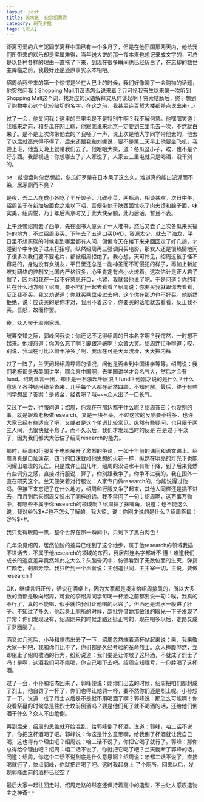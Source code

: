 ```yaml
---
layout: post
title: 流水帐——纪念绍周君
category: 朝花夕拾
tags: [友人]
---
```

距离可爱的八宝粥同学离开中国已有一个多月了，但是在他回国那两天内，他给我们所带来的欢乐却是实属难得，当年送大饼的那一夜本来也想记录成文字的，可总是以各种各样的理由一直拖了下来，到现在很多瞬间也已经灰白了，在忘却的救世主降临之前，我最好还是还原事实以本相吧。 
	
绍周给我带来的第一个惊愕是坐在大巴上的时候，我们好像聊了一会购物的话题，他突然问我：Shopping Mall用汉语怎么说来着？只可怜我有生以来第一次听到Shopping Mall这个词，找对应的汉语解释又从何谈起啊！穷索枯肠后，终于想到了购物中心这个比较贴切的名字，在这之前，我甚至连百货大楼都差点说出来-
_- 
	
过了一会，他又问我：这里的三里屯是不是特别牛啊？我不解何意。他嘿嘿笑道：我临来之前，和冬瓜在网上聊，他跟我说来北京一定要到三里屯去一次，不然就白来了。是不是上次你带他去的？我呸了一声，说上次是他大学同学带他去的，他去了以后就高兴得不得了，后来还跟我和刘娜说，要不是第二天早上他要坐飞机，我要上班，他当天晚上就带我们去了。他哈哈大笑，道：冬瓜这小子，唉，也不是个好东西。我鄙视道：你想哪去了，人家说了，人家去三里屯就只是喝酒，没干别的。 
	
ps：敲键盘时忽然想起，冬瓜好歹是在日本呆了这么久，难道真的能出淤泥而不染，居茅厕而不臭？ 
	
是夜，吾二人在成小各吃了半斤饺子，几碟小菜，两瓶酒，相谈甚欢。次日中午，绍周苦于在新加坡面食之难以下咽，吾便带他于陕西面馆吃了肉夹馍和臊子面，味实美，绍周悦，乃于年后离京时又于此大快朵颐，此乃后话，暂且不表。 
	
上午还带绍周去了西单，先在图书大厦买了一大堆书，然后又去了上次冬瓜来买福娃的地方，不过绍周没买。下午去了五道口买DVD，资源太少，就去了海龙，平日里不想买碟的时候走到哪里都有人问，偏偏今天在楼下来来回回走了好几趟，才碰到个中年女子过来打招呼。纵然绍周再三强调只买电影，那女人还是很热情地问了很多次我们要不要毛片，都被绍周拒绝了。我心想，天可怜见，绍周这孩子怪不容易的，身边没有女朋友，平日里还总是一副神圣而不可侵犯的样子，再加上新加坡对网络的控制又比国内严格很多，心里肯定有点小火燎着，这次估计是正人君子惯了，因为和我在一起不好意思开口，也罢，我就替他说了吧。于是问道：你的毛片在什么地方啊？绍周，要不咱们一起去看看？绍周说：你要买我就跟你去看看，反正我不买。我又劝说道：你就买两盘带过去吧，这个你在那边也不好买。他断然拒绝，说：应该买的是你才对，我用不着这个，你要买的话咱就去看看，反正我不买。吾怒，故而作罢。 
	
夜，众人聚于渝州家园。 
	
觥筹交错之际，郭峰问我说：你还记不记得绍周的日本名字啊？我愕然，一时想不起来。他埋怨道：你怎么忘了啊？脚跟净皴啊！众皆大笑。绍周连忙争辩道：哎，别说，我现在可比以前干净多了啊，我现在可是天天洗澡，天天换内裤 
	
过了一阵子，兰天问起绍周导师的情况，问他是否会到中国讲学等等。绍周说：我们老板都是去美国讲学，哪会来中国啊，去美国讲学才会名气大，然后才会有fund。绍周此言一出，却正是一石激起千层浪！fund？他刚才说的是什么？什么意思？各种疑问纷至沓来，几乎每个人都在茫然四顾，不知何解。最后，终于有些同学想出了答案：是资金，经费吧？哦~~~众人出了一口长气。 
	
又过了一会，行服问道：绍周，你现在在那边都干什么呢？绍周答曰：也没别的事，就是跟着老板做research。又是一块石头，不过这次的反响要小得多，也许大家已经有些适应了吧，又或者是这个单词比较常见，纵然有些疑问，也只限于两三人间，也很快就平息了。而不久以后，我们才发现当时的反是
在是过于平淡了，因为我们都大大低估了绍周research的能力。 
	
那时，绍周和行服关于电影展开了激烈的争论，一如十年前的课间和语文课上。绍周真真是口灿莲花，四飞的口沫就如他思想的火花一样，纵然在明亮的灯光下也能闪耀出璀璨的光芒。只是或许出国几年，绍周的汉语水平有所下降，到了后来竟然有些词穷之感，直接对行服说：算了，你别跟我争了，你争不过我的，我在国外一直在研究这个。兰天便笑着对行服说：人家专门做research的，你能说得过他吗。但接下来忘记了在什么地方，绍周和行服又争了起来，其他人同样还是插不进去，而且到后来绍周又说出了同样的话。我不禁问了一句：绍周啊，这万事万物中，有哪些不属于你research的领域啊？绍周抹了抹嘴角，说道：也不能这么说，我对@%$*#也不怎么了解的。我大惊，说：你刚才说的是什么？绍周答曰：@%$*#。 
	
我只觉得眼前一黑，整个世界在那一瞬间中，只剩下了黑白两色！ 
	
几年没见绍周，居然位阶的差异已经到了这个地步，属于他research的领域我插不进话去，不属于他research的领域的东西，我居然连名字都听不
懂！难道我们成长的速度差异竟然如此之大么？头脑昏沉中，仿佛看到了无数位面的生灭，弹指红颜老，刹那芳华。我只听到一个声音说：主创造世间，主主宰一切，主说，要做research！ 
	
OK，继续言归正传，话说在酒桌上，因为大家都是凑来给绍周接风的，所以大多数的酒都是敬向绍周，可爱的李绍周同学每喝一杯酒之前都要说一句：唉，我真的不行了，真的不能喝，似乎就怕我们让他喝的尽兴了，但酒还是流水一般进了肚子。不知过了多久，他起身上厕所的时候，邵批凭借她那敏锐的眼光一下子发现了异常：你们发现没有，绍周刚来的时候走路还挺正常的，现在喝多以后，走路又成了罗圈腿了。 
	
酒又过几巡后，小孙和培杰出去了一下，绍周忽然端着酒杯站起来说：来，我来敬大家一杯吧，我和你们比不了，你们都是久经考验的革命烈士。众人捧腹哗然，立即阻止了绍周敬酒的行为，纷纷说道：我们要是让你敬了这杯酒，不就成了烈士了吗！是啊，这酒我们可不能喝，你自己喝下去吧。绍周自知理亏，一仰脖喝了这杯酒。 
	
过了一会，小孙和培杰回来了，郭峰便说：刚你们出去的时候，绍周把咱们都封成了烈士，他自罚了一杯了，你们也得让他罚一杯，要不然你们还是烈士呢。小孙想了一下，说道：成了烈士以后是不是就不用喝酒了啊？郭峰说：那怎么可能啊！你没看祭墓的时候总是往烈士坟前倒酒吗？要是他们死了就不喝酒的话，还给他们倒酒干什么？众人不由绝倒。 
	
再到后来，绍周的思维就开始混乱，给郭峰倒了杯酒，说道：郭峰，咱二话不说了，你把这杯酒喝了吧。郭峰说：你这是什么意思啊，给我倒了杯酒就让我自己喝，这也得有个理由吧？绍周说：咱二话不说了，你把它喝了就行了。郭峰：那你总得给个理由吧？绍周：咱二话不说了，你就把它喝了吧？兰天截断了郭峰的话，问道：绍周，你这个二话不说到底是什么意思啊？绍周说：咱都二话不说了，直接喝就行了，快点郭峰，你就把它喝了吧。这时我起身上
了个厕所，回来以后，发现郭峰面前的酒杯已经空了 
	
最后大家一起往回走时，绍周走路的形态还保持着高中的造型，不由让人感叹造物主之神奇^_^